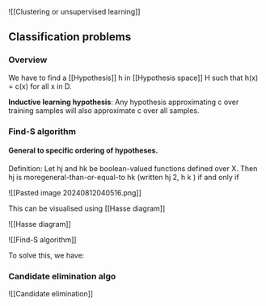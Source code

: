 
![[Clustering or unsupervised learning]]

## Classification problems

### Overview

We have to find a [[Hypothesis]] h in [[Hypothesis space]] H such that h(x) = c(x) for all x in D.

**Inductive learning hypothesis**: Any hypothesis approximating c over training samples will also approximate c over all samples.

### Find-S algorithm

#### General to specific ordering of hypotheses.

Definition: Let hj and hk be boolean-valued functions defined over X. Then hj is
moregeneral-than-or-equal-to hk (written hj 2, h k ) if and only if

![[Pasted image 20240812040516.png]]

This can be visualised using [[Hasse diagram]]

![[Hasse diagram]]

![[Find-S algorithm]]

To solve this, we have:
### Candidate elimination algo

![[Candidate elimination]]